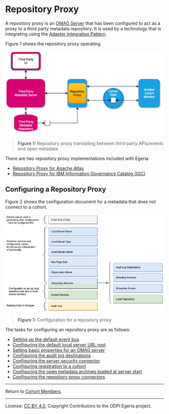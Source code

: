 <!-- SPDX-License-Identifier: CC-BY-4.0 -->
<!-- Copyright Contributors to the ODPi Egeria project. -->

# Repository Proxy

A repository proxy is an [OMAG Server](omag-server.md) that has been configured to
act as a proxy to a third party metadata repository.
It is used by a technology that is integrating using the
[Adapter Integration Pattern](../../../../open-metadata-publication/website/open-metadata-integration-patterns/adapter-integration-pattern.md).

Figure 1 shows the repository proxy operating.

![Figure 1](repository-proxy.png)
> **Figure 1:** Repository proxy translating between third party APIs/events and open metadata

There are two repository proxy implementations included with Egeria

* [Repository Proxy for Apache Atlas](https://github.com/odpi/egeria-connector-hadoop-ecosystem)
* [Repository Proxy for IBM Information Governance Catalog (IGC)](https://github.com/odpi/egeria-connector-ibm-information-server)


## Configuring a Repository Proxy

Figure 2 shows the configuration document for a metadata that does not connect to a cohort.

![Figure 1](../concepts/standalone-metadata-server-config.png)
> **Figure 1:** Configuration for a repository proxy

The tasks for configuring an repository proxy are as follows:

* [Setting up the default event bus](../user/configuring-event-bus.md)
* [Configuring the default local server URL root](../user/configuring-local-server-url.md)
* [Setting basic properties for an OMAG server](../user/configuring-omag-server-basic-properties.md)
* [Configuring the audit log destinations](../user/configuring-the-audit-log.md)
* [Configuring the server security connector](../user/configuring-the-server-security-connector.md)
* [Configuring registration to a cohort](../user/configuring-registration-to-a-cohort.md)
* [Configuring the open metadata archives loaded at server start](../user/configuring-the-startup-archives.md)
* [Configuring the repository proxy connectors](../user/configuring-the-repository-proxy-connector.md)

----
Return to [Cohort Members](cohort-member.md).

----
License: [CC BY 4.0](https://creativecommons.org/licenses/by/4.0/),
Copyright Contributors to the ODPi Egeria project.